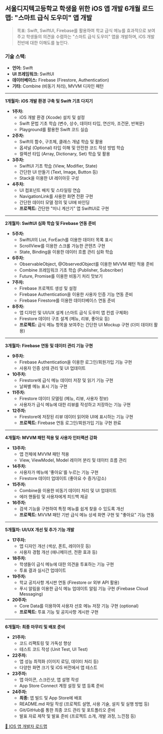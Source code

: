 ## 서울디지텍고등학교 학생을 위한 iOS 앱 개발 6개월 로드맵: "스마트 급식 도우미" 앱 개발

> 목표: Swift, SwiftUI, Firebase를 활용하여 학교 급식 메뉴를 효과적으로 보여주고 학생들의 의견을 수렴하는 "스마트 급식 도우미" 앱을 개발하며, iOS 개발 전반에 대한 이해도를 높인다.

### 기술 스택:

*   **언어:** Swift
*   **UI 프레임워크:** SwiftUI
*   **데이터베이스:** Firebase (Firestore, Authentication)
*   **기타:** Combine (비동기 처리), MVVM 디자인 패턴

---

**1개월차: iOS 개발 환경 구축 및 Swift 기초 다지기**

*   **1주차:**
    *   iOS 개발 환경 (Xcode) 설치 및 설정
    *   Swift 문법 기초 학습 (변수, 상수, 데이터 타입, 연산자, 조건문, 반복문)
    *   Playground를 활용한 Swift 코드 실습
*   **2주차:**
    *   Swift의 함수, 구조체, 클래스 개념 학습 및 활용
    *   옵셔널 (Optional) 타입 이해 및 안전한 코드 작성 방법 학습
    *   컬렉션 타입 (Array, Dictionary, Set) 학습 및 활용
*   **3주차:**
    *   SwiftUI 기초 학습 (View, Modifier, State)
    *   간단한 UI 만들기 (Text, Image, Button 등)
    *   Stack을 이용한 UI 레이아웃 구성
*   **4주차:**
    *   UI 컴포넌트 배치 및 스타일링 연습
    *   NavigationLink를 사용한 화면 전환 구현
    *   간단한 데이터 모델 정의 및 UI에 바인딩
    *   **프로젝트:** 간단한 "미니 계산기" 앱 SwiftUI로 구현

---

**2개월차: SwiftUI 심화 학습 및 Firebase 연동 준비**

*   **5주차:**
    *   SwiftUI의 List, ForEach를 이용한 데이터 목록 표시
    *   ScrollView를 이용한 스크롤 가능한 콘텐츠 구현
    *   State, Binding을 이용한 데이터 흐름 관리 심화 학습
*   **6주차:**
    *   ObservableObject, @ObservedObject를 이용한 MVVM 패턴 적용 준비
    *   Combine 프레임워크 기초 학습 (Publisher, Subscriber)
    *   Future, Promise를 이용한 비동기 처리 맛보기
*   **7주차:**
    *   Firebase 프로젝트 생성 및 설정
    *   Firebase Authentication을 이용한 사용자 인증 기능 연동 준비
    *   Firebase Firestore를 이용한 데이터베이스 연동 준비
*   **8주차:**
    *   앱 디자인 및 UI/UX 설계 (스마트 급식 도우미 앱 컨셉 구체화)
    *   Firestore 데이터 구조 설계 (메뉴, 리뷰, 좋아요 등)
    *   **프로젝트:** 급식 메뉴 항목을 보여주는 간단한 UI Mockup 구현 (더미 데이터 활용)

---

**3개월차: Firebase 연동 및 데이터 관리 기능 구현**

*   **9주차:**
    *   Firebase Authentication을 이용한 로그인/회원가입 기능 구현
    *   사용자 인증 상태 관리 및 UI 업데이트
*   **10주차:**
    *   Firestore에 급식 메뉴 데이터 저장 및 읽기 기능 구현
    *   날짜별 메뉴 표시 기능 구현
*   **11주차:**
    *   Firestore 데이터 모델링 (메뉴, 리뷰, 사용자 정보)
    *   사용자가 급식 메뉴에 대한 리뷰를 작성하고 저장하는 기능 구현
*   **12주차:**
    *   Firestore에 저장된 리뷰 데이터 읽어와 UI에 표시하는 기능 구현
    *   **프로젝트:** Firebase 연동 로그인/회원가입 기능 구현 완료

---

**4개월차: MVVM 패턴 적용 및 사용자 인터랙션 강화**

*   **13주차:**
    *   앱 전체에 MVVM 패턴 적용
    *   View, ViewModel, Model 레이어 분리 및 데이터 흐름 관리
*   **14주차:**
    *   사용자가 메뉴에 '좋아요'를 누르는 기능 구현
    *   Firestore 데이터 업데이트 (좋아요 수 증가/감소)
*   **15주차:**
    *   Combine을 이용한 비동기 데이터 처리 및 UI 업데이트
    *   에러 핸들링 및 사용자에게 피드백 제공
*   **16주차:**
    *   검색 기능을 구현하여 특정 메뉴를 쉽게 찾을 수 있도록 개선
    *   **프로젝트:** MVVM 패턴 기반 급식 메뉴 상세 화면 구현 및 "좋아요" 기능 연동

---

**5개월차: UI/UX 개선 및 추가 기능 개발**

*   **17주차:**
    *   앱 디자인 개선 (색상, 폰트, 레이아웃 등)
    *   사용자 경험 개선 (애니메이션, 전환 효과 등)
*   **18주차:**
    *   학생들이 급식 메뉴에 대한 의견을 투표하는 기능 구현
    *   투표 결과 실시간 업데이트
*   **19주차:**
    *   학교 공지사항 게시판 연동 (Firestore or 외부 API 활용)
    *   푸시 알림을 이용한 급식 메뉴 업데이트 알림 기능 구현 (Firebase Cloud Messaging)
*   **20주차:**
    *   Core Data를 이용하여 사용자 선호 메뉴 저장 기능 구현 (optional)
    *   **프로젝트:** 투표 기능 및 공지사항 게시판 구현

---

**6개월차: 최종 마무리 및 배포 준비**

*   **21주차:**
    *   코드 리팩토링 및 가독성 향상
    *   테스트 코드 작성 (Unit Test, UI Test)
*   **22주차:**
    *   앱 성능 최적화 (이미지 로딩, 데이터 처리 등)
    *   다양한 화면 크기 및 iOS 버전에서 앱 테스트
*   **23주차:**
    *   앱 아이콘, 스크린샷, 앱 설명 작성
    *   App Store Connect 계정 설정 및 앱 등록 준비
*   **24주차:**
    *   **최종:** 앱 빌드 및 App Store에 배포
    *   README.md 파일 작성 (프로젝트 설명, 사용 기술, 설치 및 실행 방법 등)
    *   Git/GitHub를 통한 최종 코드 관리 및 포트폴리오 준비
    *   발표 자료 제작 및 발표 준비 (프로젝트 소개, 개발 과정, 느낀점 등)

[🔗 IOS 앱 개발자 로드맵](https://roadmap.sh/ios)
